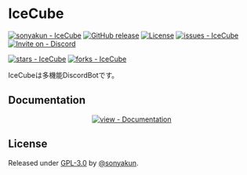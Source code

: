 # IceCube
[![sonyakun - IceCube](https://img.shields.io/static/v1?label=sonyakun&message=IceCube&color=blue&logo=github&style=flat-square)](https://github.com/sonyakun/IceCube "Go to GitHub repo")
[![GitHub release](https://img.shields.io/github/release/sonyakun/IceCube?include_prereleases=&sort=semver&color=blue&style=flat-square)](https://github.com/sonyakun/IceCube/releases/)
[![License](https://img.shields.io/badge/License-GPL--3.0-blue?style=flat-square)](#license)
[![issues - IceCube](https://img.shields.io/github/issues/sonyakun/IceCube&style=flat-square)](https://github.com/sonyakun/IceCube/issues)
[![Invite on - Discord](https://img.shields.io/badge/Invite_on-Discord-blue?logo=discords)](#)

[![stars - IceCube](https://img.shields.io/github/stars/sonyakun/IceCube?style=social)](https://github.com/sonyakun/IceCube)
[![forks - IceCube](https://img.shields.io/github/forks/sonyakun/IceCube?style=social)](https://github.com/sonyakun/IceCube)

IceCubeは多機能DiscordBotです。

<div align="center">





</div>

## Documentation

<div align="center">

[![view - Documentation](https://img.shields.io/badge/view-Documentation-blue?style=for-the-badge)](/docs/ "Go to project documentation")

</div>


## License

Released under [GPL-3.0](/LICENSE) by [@sonyakun](https://github.com/sonyakun).
